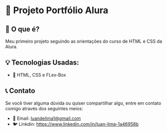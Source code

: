 # 🚀 Projeto Portfólio Alura

## 📜 O que é?

Meu primeiro projeto seguindo as orientações do curso de HTML e CSS da Alura.

## 💡 Tecnologias Usadas:

- 💪 HTML, CSS e FLex-Box

## 📞 Contato

Se você tiver alguma dúvida ou quiser compartilhar algo, entre em contato comigo através dos seguintes meios:

- 📧 Email: luandelima1@gmail.com
- 🐦 Linkdin: https://www.linkedin.com/in/luan-lima-1a46958b
